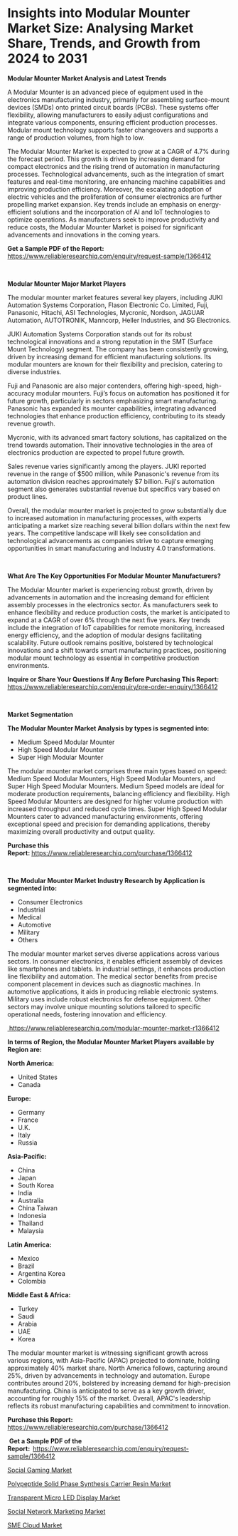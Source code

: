 <p><h1>Insights into Modular Mounter Market Size: Analysing Market Share, Trends, and Growth from 2024 to 2031</h1></p><p><strong>Modular Mounter Market Analysis and Latest Trends</strong></p>
<p><p>A Modular Mounter is an advanced piece of equipment used in the electronics manufacturing industry, primarily for assembling surface-mount devices (SMDs) onto printed circuit boards (PCBs). These systems offer flexibility, allowing manufacturers to easily adjust configurations and integrate various components, ensuring efficient production processes. Modular mount technology supports faster changeovers and supports a range of production volumes, from high to low.</p><p>The Modular Mounter Market is expected to grow at a CAGR of 4.7% during the forecast period. This growth is driven by increasing demand for compact electronics and the rising trend of automation in manufacturing processes. Technological advancements, such as the integration of smart features and real-time monitoring, are enhancing machine capabilities and improving production efficiency. Moreover, the escalating adoption of electric vehicles and the proliferation of consumer electronics are further propelling market expansion. Key trends include an emphasis on energy-efficient solutions and the incorporation of AI and IoT technologies to optimize operations. As manufacturers seek to improve productivity and reduce costs, the Modular Mounter Market is poised for significant advancements and innovations in the coming years.</p></p>
<p><strong>Get a Sample PDF of the Report:&nbsp;</strong> <a href="https://www.reliableresearchiq.com/enquiry/request-sample/1366412?utm_campaign=1170&utm_medium=2&utm_source=Github&utm_content=ia&utm_term=05122024&utm_id=modular-mounter">https://www.reliableresearchiq.com/enquiry/request-sample/1366412</a></p>
<p>&nbsp;</p>
<p><strong>Modular Mounter Major Market Players</strong></p>
<p><p>The modular mounter market features several key players, including JUKI Automation Systems Corporation, Flason Electronic Co. Limited, Fuji, Panasonic, Hitachi, ASI Technologies, Mycronic, Nordson, JAGUAR Automation, AUTOTRONIK, Manncorp, Heller Industries, and SG Electronics. </p><p>JUKI Automation Systems Corporation stands out for its robust technological innovations and a strong reputation in the SMT (Surface Mount Technology) segment. The company has been consistently growing, driven by increasing demand for efficient manufacturing solutions. Its modular mounters are known for their flexibility and precision, catering to diverse industries.</p><p>Fuji and Panasonic are also major contenders, offering high-speed, high-accuracy modular mounters. Fuji’s focus on automation has positioned it for future growth, particularly in sectors emphasizing smart manufacturing. Panasonic has expanded its mounter capabilities, integrating advanced technologies that enhance production efficiency, contributing to its steady revenue growth.</p><p>Mycronic, with its advanced smart factory solutions, has capitalized on the trend towards automation. Their innovative technologies in the area of electronics production are expected to propel future growth.</p><p>Sales revenue varies significantly among the players. JUKI reported revenue in the range of $500 million, while Panasonic's revenue from its automation division reaches approximately $7 billion. Fuji's automation segment also generates substantial revenue but specifics vary based on product lines.</p><p>Overall, the modular mounter market is projected to grow substantially due to increased automation in manufacturing processes, with experts anticipating a market size reaching several billion dollars within the next few years. The competitive landscape will likely see consolidation and technological advancements as companies strive to capture emerging opportunities in smart manufacturing and Industry 4.0 transformations.</p></p>
<p>&nbsp;</p>
<p><strong>What Are The Key Opportunities For Modular Mounter Manufacturers?</strong></p>
<p><p>The Modular Mounter market is experiencing robust growth, driven by advancements in automation and the increasing demand for efficient assembly processes in the electronics sector. As manufacturers seek to enhance flexibility and reduce production costs, the market is anticipated to expand at a CAGR of over 6% through the next five years. Key trends include the integration of IoT capabilities for remote monitoring, increased energy efficiency, and the adoption of modular designs facilitating scalability. Future outlook remains positive, bolstered by technological innovations and a shift towards smart manufacturing practices, positioning modular mount technology as essential in competitive production environments.</p></p>
<p><strong>Inquire or Share Your Questions If Any Before Purchasing This Report:</strong> <a href="https://www.reliableresearchiq.com/enquiry/pre-order-enquiry/1366412?utm_campaign=1170&utm_medium=2&utm_source=Github&utm_content=ia&utm_term=05122024&utm_id=modular-mounter">https://www.reliableresearchiq.com/enquiry/pre-order-enquiry/1366412</a></p>
<p>&nbsp;</p>
<p><strong>Market Segmentation</strong></p>
<p><strong>The Modular Mounter Market Analysis by types is segmented into:</strong></p>
<p><ul><li>Medium Speed Modular Mounter</li><li>High Speed Modular Mounter</li><li>Super High Modular Mounter</li></ul></p>
<p><p>The modular mounter market comprises three main types based on speed: Medium Speed Modular Mounters, High Speed Modular Mounters, and Super High Speed Modular Mounters. Medium Speed models are ideal for moderate production requirements, balancing efficiency and flexibility. High Speed Modular Mounters are designed for higher volume production with increased throughput and reduced cycle times. Super High Speed Modular Mounters cater to advanced manufacturing environments, offering exceptional speed and precision for demanding applications, thereby maximizing overall productivity and output quality.</p></p>
<p><strong>Purchase this Report:&nbsp;</strong><a href="https://www.reliableresearchiq.com/purchase/1366412?utm_campaign=1170&utm_medium=2&utm_source=Github&utm_content=ia&utm_term=05122024&utm_id=modular-mounter">https://www.reliableresearchiq.com/purchase/1366412</a></p>
<p>&nbsp;</p>
<p><strong>The Modular Mounter Market Industry Research by Application is segmented into:</strong></p>
<p><ul><li>Consumer Electronics</li><li>Industrial</li><li>Medical</li><li>Automotive</li><li>Military</li><li>Others</li></ul></p>
<p><p>The modular mounter market serves diverse applications across various sectors. In consumer electronics, it enables efficient assembly of devices like smartphones and tablets. In industrial settings, it enhances production line flexibility and automation. The medical sector benefits from precise component placement in devices such as diagnostic machines. In automotive applications, it aids in producing reliable electronic systems. Military uses include robust electronics for defense equipment. Other sectors may involve unique mounting solutions tailored to specific operational needs, fostering innovation and efficiency.</p></p>
<p><a href="https://www.reliableresearchiq.com/modular-mounter-market-r1366412?utm_campaign=1170&utm_medium=2&utm_source=Github&utm_content=ia&utm_term=05122024&utm_id=modular-mounter">&nbsp;https://www.reliableresearchiq.com/modular-mounter-market-r1366412</a></p>
<p><strong>In terms of Region, the Modular Mounter Market Players available by Region are:</strong></p>
<p>
    <p> <strong> North America: </strong>
        <ul>
            <li>United States</li>
            <li>Canada</li>
        </ul>
        </p> 
    <p> <strong> Europe: </strong>
        <ul>
            <li>Germany</li>
            <li>France</li>
            <li>U.K.</li>
            <li>Italy</li>
            <li>Russia</li>
        </ul>
        </p> 
    <p> <strong> Asia-Pacific: </strong>
        <ul>
            <li>China</li>
            <li>Japan</li>
            <li>South Korea</li>
            <li>India</li>
            <li>Australia</li>
            <li>China Taiwan</li>
            <li>Indonesia</li>
            <li>Thailand</li>
            <li>Malaysia</li>
        </ul>
        </p> 
    <p> <strong> Latin America: </strong>
        <ul>
            <li>Mexico</li>
            <li>Brazil</li>
            <li>Argentina Korea</li>
            <li>Colombia</li>
        </ul>
        </p> 
    <p> <strong> Middle East & Africa: </strong>
        <ul>
            <li>Turkey</li>
            <li>Saudi</li>
            <li>Arabia</li>
            <li>UAE</li>
            <li>Korea</li>
        </ul>
    </p>
    </p>
<p><p>The modular mounter market is witnessing significant growth across various regions, with Asia-Pacific (APAC) projected to dominate, holding approximately 40% market share. North America follows, capturing around 25%, driven by advancements in technology and automation. Europe contributes around 20%, bolstered by increasing demand for high-precision manufacturing. China is anticipated to serve as a key growth driver, accounting for roughly 15% of the market. Overall, APAC's leadership reflects its robust manufacturing capabilities and commitment to innovation.</p></p>
<p><strong>Purchase this Report: </strong><a href="https://www.reliableresearchiq.com/purchase/1366412?utm_campaign=1170&utm_medium=2&utm_source=Github&utm_content=ia&utm_term=05122024&utm_id=modular-mounter">https://www.reliableresearchiq.com/purchase/1366412</a></p>
<p>&nbsp;<strong>Get a Sample PDF of the Report:&nbsp;&nbsp;</strong><a href="https://www.reliableresearchiq.com/enquiry/request-sample/1366412?utm_campaign=1170&utm_medium=2&utm_source=Github&utm_content=ia&utm_term=05122024&utm_id=modular-mounter">https://www.reliableresearchiq.com/enquiry/request-sample/1366412</a></p>
<p><strong></strong></p>
<p><p><a href="https://www.linkedin.com/pulse/global-social-gaming-market-focus-application-end-use-lcqne?utm_campaign=1170&utm_medium=2&utm_source=Github&utm_content=ia&utm_term=05122024&utm_id=modular-mounter">Social Gaming Market</a></p><p><a href="https://issuu.com/reportprime-2/docs/polypeptide-solid-phase-synthesis-carrier-resin-ma?utm_campaign=1170&utm_medium=2&utm_source=Github&utm_content=ia&utm_term=05122024&utm_id=modular-mounter">Polypeptide Solid Phase Synthesis Carrier Resin Market</a></p><p><a href="https://issuu.com/reportprime-2/docs/transparent-micro-led-display-market-size-2030.ppt?utm_campaign=1170&utm_medium=2&utm_source=Github&utm_content=ia&utm_term=05122024&utm_id=modular-mounter">Transparent Micro LED Display Market</a></p><p><a href="https://www.linkedin.com/pulse/detailed-examination-social-network-marketing-market-macro-kqype?utm_campaign=1170&utm_medium=2&utm_source=Github&utm_content=ia&utm_term=05122024&utm_id=modular-mounter">Social Network Marketing Market</a></p><p><a href="https://www.linkedin.com/pulse/sme-cloud-market-forecasted-types-applications-growing-cagr-ykike?utm_campaign=1170&utm_medium=2&utm_source=Github&utm_content=ia&utm_term=05122024&utm_id=modular-mounter">SME Cloud Market</a></p></p>